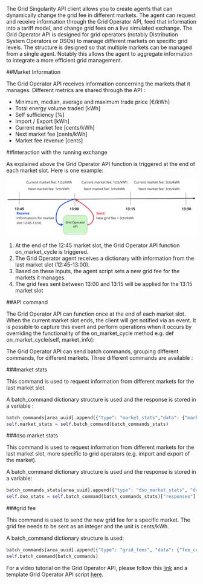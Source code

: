 The Grid Singularity API client allows you to create agents that can dynamically change the grid fee in different markets. The agent can request and receive information through the Grid Operator API, feed that information into a tariff model, and change grid fees on a live simulated exchange. The Grid Operator API is designed for grid operators (notably Distribution System Operators or DSOs) to manage different markets on specific grid levels. The structure is designed so that multiple markets can be managed from a single agent. Notably this allows the agent to aggregate information to integrate a more efficient grid management. 

##Market Information

The Grid Operator API receives information concerning the markets that it manages. Different metrics are shared through the API :

* Minimum, median, average and maximum trade price [€/kWh]
* Total energy volume traded [kWh]
* Self sufficiency [%]
* Import / Export [kWh]
* Current market fee [cents/kWh]
* Next market fee [cents/kWh]
* Market fee revenue [cents]

##Interaction with the running exchange

As explained above the Grid Operator API function is triggered at the end of each market slot. Here is one example:

![alt_text](img/grid-operator-1.png)

1. At the end of the 12:45 market slot, the Grid Operator API function on_market_cycle is triggered.
2. The Grid Operator agent receives a dictionary with information from the last market slot (12:45-13:00).
3. Based on these inputs, the agent script sets a new grid fee for the markets it manages.
4. The grid fees sent between 13:00 and 13:15 will be applied for the 13:15 market slot

##API command

The Grid Operator API can function once at the end of each market slot. When the current market slot ends, the client will get notified via an event. It is possible to capture this event and perform operations when it occurs by overriding the functionality of the on_market_cycle method e.g. def on_market_cycle(self, market_info):

The Grid Operator API can send batch commands, grouping different commands, for different markets. Three different commands are available :

###market stats

This command is used to request information from different markets for the last market slot.

A batch_command dictionary structure is used and the response is stored in a variable :

```python
batch_commands[area_uuid].append({"type": "market_stats","data": {"market_slots": market_slot}})
self.market_stats = self.batch_command(batch_commands_stats)
```


###dso market stats

This command is used to request information from different markets for the last market slot, more specific to grid operators (e.g. import and export of the market).

A batch_command dictionary structure is used and the response is stored in a variable:

```python
batch_commands_stats[area_uuid].append({"type": "dso_market_stats", "data": {"market_slots": market_slot}})
self.dso_stats = self.batch_command(batch_commands_stats)["responses"]
```

###grid fee

This command is used to send the new grid fee for a specific market. The grid fee needs to be sent as an integer and the unit is cents/kWh.

A batch_command dictionary structure is used:

```python
batch_commands[area_uuid].append({"type": "grid_fees", "data": {"fee_const": self.next_fee}})
self.batch_command(batch_commands)
```

For a video tutorial on the Grid Operator API, please follow this [link](https://youtu.be/HXNme8Rt3pI) and a template Grid Operator API script [here](https://github.com/gridsingularity/d3a/blob/master/src/d3a/setup/odyssey_momentum/markets_api_template.py).
